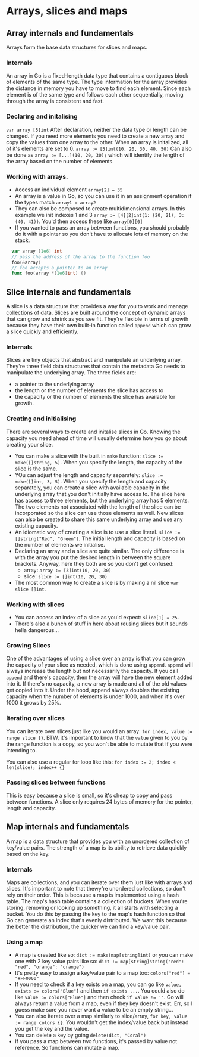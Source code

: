 # Arrays, slices and maps

## Array internals and fundamentals

Arrays form the base data structures for slices and maps.

### Internals

An array in Go is a fixed-length data type that contains a contiguous block of elements of the same type. The type information for the array provides the distance in memory you have to move to find each element. Since each element is of the same type and follows each other sequentially, moving through the array is consistent and fast.

### Declaring and initalising

`var array [5]int`
After declaration, neither the data type or length can be changed. If you need more elements you need to create a new array and copy the values from one array to the other. When an array is initalized, all of it's elements are set to 0.
`array := [5]int(10, 20, 30, 40, 50)`
Can also be done as
`array := [...](10, 20, 30);` which will identify the length of the array based on the number of elements.

### Working with arrays.

- Access an individual element `array[2] = 35`
- An array is a value in Go, so you can use it in an assignment operation if the types match `array1 = array2`
- They can also be composed to create multidimensional arrays. In this example we init indexes 1 and 3 `array := [4][2]int(1: (20, 21), 3: (40, 41))`. You'd then access these like `array[0][0]`
- If you wanted to pass an array between functions, you should probably do it with a pointer so you don't have to allocate lots of memory on the stack.

```go
  var array [1e6] int
  // pass the address of the array to the function foo
  foo(&array)
  // foo accepts a pointer to an array
  func foo(array *[1e6]int) {}
```

## Slice internals and fundamentals

A slice is a data structure that provides a way for you to work and manage collections of data. Slices are built around the concept of dynamic arrays that can grow and shrink as you see fit. They're flexible in terms of growth because they have their own built-in function called `append` which can grow a slice quickly and efficiently.

### Internals

Slices are tiny objects that abstract and manipulate an underlying array. They're three field data structures that contain the metadata Go needs to manipulate the underlying array. The three fields are:

- a pointer to the underlying array
- the length or the number of elements the slice has access to
- the capacity or the number of elements the slice has available for growth.

### Creating and initialising

There are several ways to create and initalise slices in Go. Knowing the capacity you need ahead of time will usually determine how you go about creating your slice.

- You can make a slice with the built in `make` function: `slice := make([]string, 5)`. When you specify the length, the capacity of the slice is the same.
- YOu can adjust the length and capacity separately: `slice := make([]int, 3, 5)`. When you specify the length and capacity separately, you can create a slice with available capacity in the underlying array that you don't initially have access to. The slice here has access to three elements, but the underlying array has 5 elements. The two elements not associated with the length of the slice can be incorporated so the slice can use those elements as well. New slices can also be created to share this same underlying array and use any existing capacity.
- An idiomatic way of creating a slice is to use a slice literal. `slice := []string("Red", "Green")`. The initial length and capacity is based on the number of elements we initialise.
- Declaring an array and a slice are quite similar. The only difference is with the array you put the desired length in between the square brackets. Anyway, here they both are so you don't get confused:
  - array: `array := [3]int(10, 20, 30)`
  - slice: `slice := []int(10, 20, 30)`
- The most common way to create a slice is by making a nil slice `var slice []int`.

### Working with slices

- You can access an index of a slice as you'd expect: `slice[1] = 25`.
- There's also a bunch of stuff in here about reusing slices but it sounds hella dangerous...

### Growing Slices

One of the advantages of using a slice over an array is that you can grow the capacity of your slice as needed, which is done using `append`. `append` will always increase the length but not necessarily the capacity. If you call `append` and there's capacity, then the array will have the new element added into it. If there's no capacity, a new array is made and all of the old values get copied into it. Under the hood, append always doubles the existing capacity when the number of elements is under 1000, and when it's over 1000 it grows by 25%.

### Iterating over slices

You can iterate over slices just like you would an array:
`for index, value := range slice {}`.
BTW, it's important to know that the `value` given to you by the range function is a copy, so you won't be able to mutate that if you were intending to.

You can also use a regular for loop like this: `for index := 2; index < len(slice); index++ {}`

### Passing slices between functions

This is easy because a slice is small, so it's cheap to copy and pass between functions. A slice only requires 24 bytes of memory for the pointer, length and capacity.

## Map internals and fundamentals

A map is a data structure that provides you with an unordered collection of key/value pairs. The strength of a map is its ability to retrieve data quickly based on the key.

### Internals

Maps are collections, and you can iterate over them just like with arrays and slices. It's important to note that thewy're unordered collections, so don't rely on their order. This is because a map is implemented using a hash table. The map's hash table contains a collection of buckets. When you're storing, removing or looking up something, it all starts with selecting a bucket. You do this by passing the key to the map's hash function so that Go can generate an index that's evenly distributed. We want this because the better the distribution, the quicker we can find a key/value pair.

### Using a map

- A map is created like so: `dict := make(map[string]int)` or you can make one with 2 key value pairs like so: `dict := map[string]string("red": "red", "orange": "orange")`
- It's pretty easy to assign a key/value pair to a map too: `colors["red"] = "#FF0000"`
- If you need to check if a key exists on a map, you can go like `value, exists := colors["Blue"]` and then `if exists ...`. You could also do like `value := colors["Blue"]` and then check `if value != ''`. Go will always return a value from a map, even if they key doesn't exist. Err, so I guess make sure you never want a value to be an empty string...
- You can also iterate over a map similarly to slice/array, `for key, value := range colors {}`. You wouldn't get the index/value back but instead you get the key and the value.
- You can delete a key by going `delete(dict, "Coral")`
- If you pass a map between two functions, it's passed by value not reference. So functions can mutate a map.
